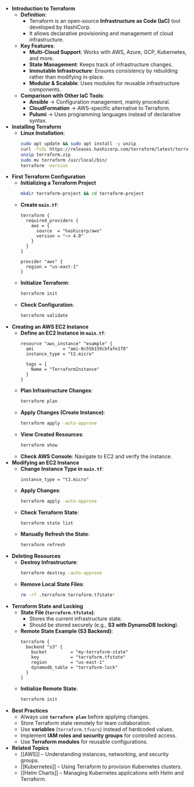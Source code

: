 - **Introduction to Terraform**
	- **Definition**:
		- Terraform is an open-source **Infrastructure as Code (IaC)** tool developed by HashiCorp.
		- It allows declarative provisioning and management of cloud infrastructure.
	- **Key Features**:
		- **Multi-Cloud Support**: Works with AWS, Azure, GCP, Kubernetes, and more.
		- **State Management**: Keeps track of infrastructure changes.
		- **Immutable Infrastructure**: Ensures consistency by rebuilding rather than modifying in-place.
		- **Modular & Scalable**: Uses modules for reusable infrastructure components.
	- **Comparison with Other IaC Tools**:
		- **Ansible** → Configuration management, mainly procedural.
		- **CloudFormation** → AWS-specific alternative to Terraform.
		- **Pulumi** → Uses programming languages instead of declarative syntax.
- **Installing Terraform**
	- **Linux Installation**:
	  ```bash
	  sudo apt update && sudo apt install -y unzip
	  curl -fsSL https://releases.hashicorp.com/terraform/latest/terraform_$(curl -s https://api.github.com/repos/hashicorp/terraform/releases/latest | grep -oP '"tag_name": "\K(.*)(?=")').linux_amd64.zip -o terraform.zip
	  unzip terraform.zip
	  sudo mv terraform /usr/local/bin/
	  terraform -version
	  ```
- **First Terraform Configuration**
	- **Initializing a Terraform Project**
	  ```bash
	  mkdir terraform-project && cd terraform-project
	  ```
	- **Create `main.tf`**:
	  ```hcl
	  terraform {
	    required_providers {
	      aws = {
	        source  = "hashicorp/aws"
	        version = "~> 4.0"
	      }
	    }
	  }
	  
	  provider "aws" {
	    region = "us-east-1"
	  }
	  ```
	- **Initialize Terraform**:
	  ```bash
	  terraform init
	  ```
	- **Check Configuration**:
	  ```bash
	  terraform validate
	  ```
- **Creating an AWS EC2 Instance**
	- **Define an EC2 Instance in `main.tf`**:
	  ```hcl
	  resource "aws_instance" "example" {
	    ami           = "ami-0c55b159cbfafe1f0"
	    instance_type = "t2.micro"
	  
	    tags = {
	      Name = "TerraformInstance"
	    }
	  }
	  ```
	- **Plan Infrastructure Changes**:
	  ```bash
	  terraform plan
	  ```
	- **Apply Changes (Create Instance)**:
	  ```bash
	  terraform apply -auto-approve
	  ```
	- **View Created Resources**:
	  ```bash
	  terraform show
	  ```
	- **Check AWS Console**: Navigate to EC2 and verify the instance.
- **Modifying an EC2 Instance**
	- **Change Instance Type in `main.tf`**:
	  ```hcl
	  instance_type = "t3.micro"
	  ```
	- **Apply Changes**:
	  ```bash
	  terraform apply -auto-approve
	  ```
	- **Check Terraform State**:
	  ```bash
	  terraform state list
	  ```
	- **Manually Refresh the State**:
	  ```bash
	  terraform refresh
	  ```
- **Deleting Resources**
	- **Destroy Infrastructure**:
	  ```bash
	  terraform destroy -auto-approve
	  ```
	- **Remove Local State Files**:
	  ```bash
	  rm -rf .terraform terraform.tfstate*
	  ```
- **Terraform State and Locking**
	- **State File (`terraform.tfstate`)**:
		- Stores the current infrastructure state.
		- Should be stored securely (e.g., **S3 with DynamoDB locking**).
	- **Remote State Example (S3 Backend)**:
	  ```hcl
	  terraform {
	    backend "s3" {
	      bucket         = "my-terraform-state"
	      key            = "terraform.tfstate"
	      region         = "us-east-1"
	      dynamodb_table = "terraform-lock"
	    }
	  }
	  ```
	- **Initialize Remote State**:
	  ```bash
	  terraform init
	  ```
- **Best Practices**
	- Always use **`terraform plan`** before applying changes.
	- Store Terraform state remotely for team collaboration.
	- Use **variables** (`terraform.tfvars`) instead of hardcoded values.
	- Implement **IAM roles and security groups** for controlled access.
	- Use **Terraform modules** for reusable configurations.
- **Related Topics**
	- [[AWS]] – Understanding instances, networking, and security groups.
	- [[Kubernetes]] – Using Terraform to provision Kubernetes clusters.
	- [[Helm Charts]] – Managing Kubernetes applications with Helm and Terraform.